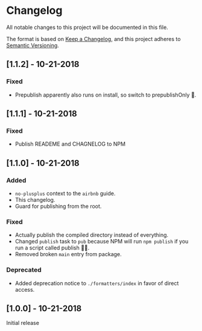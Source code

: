 # Changelog

All notable changes to this project will be documented in this file.

The format is based on [Keep a Changelog](https://keepachangelog.com/en/1.0.0/), and this project
adheres to [Semantic Versioning](https://semver.org/spec/v2.0.0.html).

## [1.1.2] - 10-21-2018

### Fixed

-   Prepublish apparently also runs on install, so switch to prepublishOnly 🤬.

## [1.1.1] - 10-21-2018

### Fixed

-   Publish READEME and CHAGNELOG to NPM

## [1.1.0] - 10-21-2018

### Added

-   `no-plusplus` context to the `airbnb` guide.
-   This changelog.
-   Guard for publishing from the root.

### Fixed

-   Actually publish the compiled directory instead of everything.
-   Changed `publish` task to `pub` because NPM will run `npm publish` if you run a script called
    publish 🤦‍♂️.
-   Removed broken `main` entry from package.

### Deprecated

-   Added deprecation notice to `./formatters/index` in favor of direct access.

## [1.0.0] - 10-21-2018

Initial release
